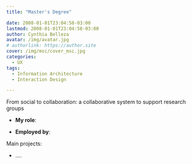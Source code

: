 ```yaml
---
title: "Master's Degree"

date: 2008-01-01T23:04:58-03:00
lastmod: 2008-01-01T23:04:58-03:00
author: Cynthia Belleza
avatar: /img/avatar.jpg
# authorlink: https://author.site
cover: /img/msc/cover_msc.jpg
categories:
  - UX 
tags:
  - Information Architecture
  - Interaction Design

---
```


From social to collaboration: a collaborative system to support research groups

<!--more-->

* **My role**: 

* **Employed by**: 

Main projects:

* ....
